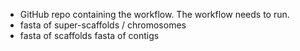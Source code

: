 - GitHub repo containing the workflow. The workflow needs to run. 
- fasta of super-scaffolds / chromosomes
- fasta of scaffolds
fasta of contigs